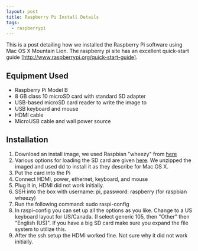 ```yaml
---
layout: post
title: Raspberry Pi Install Details
tags:
  - raspberrypi
---
```

This is a post detailing how we installed the Raspberry Pi software using Mac OS X Mountain Lion.
The raspberry pi site has an excellent quick-start guide [http://www.raspberrypi.org/quick-start-guide].

## Equipment Used ##

* Raspberry Pi Model B
* 8 GB class 10 microSD card with standard SD adapter
* USB-based microSD card reader to write the image to
* USB keyboard and mouse
* HDMI cable
* MicroUSB cable and wall power source 


## Installation ##

1. Download an install image, we used Raspbian "wheezy" from [here](http://www.raspberrypi.org/downloads)
2. Various options for loading the SD card are given [here](http://elinux.org/RPi_Easy_SD_Card_Setup).  We unzipped the imaged and used dd to install it as they describe for Mac OS X.
3. Put the card into the Pi
4. Connect HDMI, power, ethernet, keyboard, and mouse
5. Plug it in, HDMI did not work initially.  
6. SSH into the box with username: pi, password: raspberry (for raspbian wheezy)
7. Run the following command:
  sudo raspi-config
8. In raspi-config you can set up all the options as you like.  Change to a US keyboard layout for US/Canada. (I select generic 105, then "Other" then "English (US)".  If you have a big SD card make sure you expand the file system to utilize this.
9. After the ssh setup the HDMI worked fine.  Not sure why it did not work initially.
    

